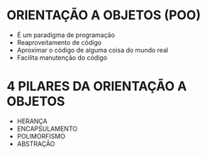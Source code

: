 # ORIENTAÇÃO A OBJETOS (POO)
- É um paradigma de programação
- Reaproveitamento de código
- Aproximar o código de alguma coisa do mundo real
- Facilita manutenção do código

# 4 PILARES DA ORIENTAÇÃO A OBJETOS
- HERANÇA
- ENCAPSULAMENTO
- POLIMORFISMO
- ABSTRAÇÃO


